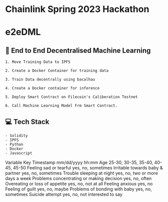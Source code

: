 # Chainlink Spring 2023 Hackathon
# e2eDML

## 🚀 End to End Decentralised Machine Learning

    1. Move Training Data to IPFS

    2. Create a Docker Container for training data

    3. Train Data decentrally using bacalhau

    4. Create a Docker container for inference

    5. Deploy Smart Contract on Filecoin's Caliberation Testnet

    6. Call Machine Learning Model Frm Smart Contract.

## 💻 Tech Stack
    - Solidity
    - IPFS
    - Python
    - Docker
    - Javascript




Variable	Key
Timestamp	mm/dd/yyyy hh:mm
Age	        25-30, 30-35, 35-40, 40-45, 45-50
Feeling     sad or tearful	yes, no, sometimes
Irritable towards baby & partner	        yes, no, sometimes
Trouble sleeping at night	                yes, no, two or more days a week
Problems concentrating or making decision	yes, no, often
Overeating or loss of appetite	            yes, no, not at all
Feeling anxious                            	yes, no
Feeling of guilt	                        yes, no, maybe
Problems of bonding with baby	            yes, no, sometimes
Suicide attempt	                            yes, no, not interested to say